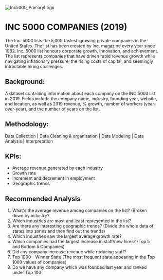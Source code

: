 ![Inc5000_PrimaryLogo](https://github.com/HafshaWahab/Inc-5000-Companies/assets/152807534/68c9a89a-b95f-4f6d-ad2a-ef07b0c9234f)

# INC 5000 COMPANIES (2019)
The Inc. 5000 lists the 5,000 fastest-growing private companies in the United States. The list has been created by Inc. magazine every year since 1982. Inc. 5000 list honours corporate growth, innovation, and achievement. The list represents companies that have driven rapid revenue growth while navigating inflationary pressure, the rising costs of capital, and seemingly intractable hiring challenges.

## Background:
A dataset containing information about each company on the INC 5000 list in 2019. Fields include the company name, industry, founding year, website, and location, as well as 2019 revenue, % growth, number of workers (year-over-year), and the number of years on the list.

## Methodology:
Data Collection | Data Cleaning & organisation | Data Modeling | Data Analysis | Interpretation

## KPIs:
* Average revenue generated by each industry
* Growth rate
* Increment and decrement in employment
* Geographic trends

## Recommended Analysis
1. What's the average revenue among companies on the list? (Broken down by industry?
2. Which industries are most and least represented in the list?
3. Are there any interesting geographic trends? (Divide the whole data of states into zones and then find out the trends)
4. Which industries saw the largest average growth rate?
5. Which companies had the largest increase in staff/new hires? (Top 5 and Bottom 5 Companies) 
6. Did any company increase revenue while reducing staff?
7. Top 1000 - Winner State (The most frequent state appearing in the Top 1000 values of companies) 
8. Do we have any company which was founded last year and ranked under Top 100 

